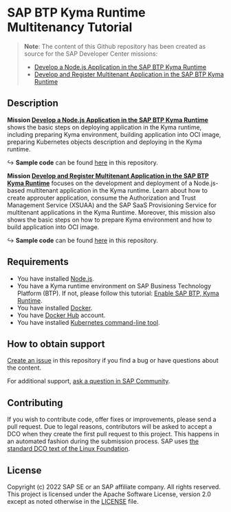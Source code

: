 # SAP BTP Kyma Runtime Multitenancy Tutorial
<!--- Register repository https://api.reuse.software/register, then add REUSE badge:
[![REUSE status](https://api.reuse.software/badge/github.com/SAP-samples/REPO-NAME)](https://api.reuse.software/info/github.com/SAP-samples/REPO-NAME)
-->
> **Note**: The content of this Github repository has been created as source for the SAP Developer Center missions: 
>
> - [Develop a Node.js Application in the SAP BTP Kyma Runtime]()
> - [Develop and Register Multitenant Application in the SAP BTP Kyma Runtime]()

## Description
**Mission [Develop a Node.js Application in the SAP BTP Kyma Runtime]()** shows the basic steps on deploying application in the Kyma runtime, including preparing Kyma environment, building application into OCI image, preparing Kubernetes objects description and deploying in the Kyma runtime. 

↪ **Sample code** can be found [here](https://github.com/SAP-samples/btp-kyma-runtime-multitenancy-tutorial/tree/main/Mission:%20Develop%20a%20Node.js%20Application%20in%20the%20SAP%20BTP%20Kyma%20Runtime) in this repository.

**Mission [Develop and Register Multitenant Application in the SAP BTP Kyma Runtime]()** focuses on the development and deployment of a Node.js-based multitenant application in the Kyma runtime. Learn about how to create approuter application, consume the Authorization and Trust Management Service (XSUAA) and the SAP SaaS Provisioning Service for multitenant applications in the Kyma Runtime. Moreover, this mission also shows the basic steps on how to prepare Kyma environment and how to build application into OCI image. 

↪ **Sample code** can be found [here](https://github.com/SAP-samples/btp-kyma-runtime-multitenancy-tutorial/tree/main/Mission:%20Develop%20and%20Register%20Multitenant%20Application%20in%20the%20SAP%20BTP%20Kyma%20Runtime) in this repository.

## Requirements

- You have installed [Node.js](https://nodejs.org/en/download/).
- You have a Kyma runtime environment on SAP Business Technology Platform (BTP). If not, please follow this tutorial: [Enable SAP BTP, Kyma Runtime](cp-kyma-getting-started).
- You have installed [Docker](https://docs.docker.com/get-started/#download-and-install-docker).
- You have [Docker Hub](https://hub.docker.com/) account. 
- You have installed [Kubernetes command-line tool](https://kubernetes.io/docs/tasks/tools/#kubectl).

## How to obtain support
[Create an issue](https://github.com/SAP-samples/btp-kyma-runtime-multitenancy-tutorial/issues) in this repository if you find a bug or have questions about the content.
 
For additional support, [ask a question in SAP Community](https://answers.sap.com/questions/ask.html).

## Contributing
If you wish to contribute code, offer fixes or improvements, please send a pull request. Due to legal reasons, contributors will be asked to accept a DCO when they create the first pull request to this project. This happens in an automated fashion during the submission process. SAP uses [the standard DCO text of the Linux Foundation](https://developercertificate.org/).

## License
Copyright (c) 2022 SAP SE or an SAP affiliate company. All rights reserved. This project is licensed under the Apache Software License, version 2.0 except as noted otherwise in the [LICENSE](LICENSES/Apache-2.0.txt) file.
